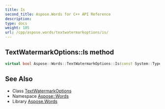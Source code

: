 ```yaml
---
title: Is
second_title: Aspose.Words for C++ API Reference
description: 
type: docs
weight: 105
url: /cpp/aspose.words/textwatermarkoptions/is/
---
```

## TextWatermarkOptions::Is method




```cpp
virtual bool Aspose::Words::TextWatermarkOptions::Is(const System::TypeInfo &target) const override
```

## See Also

* Class [TextWatermarkOptions](../)
* Namespace [Aspose::Words](../../)
* Library [Aspose.Words](../../../)
